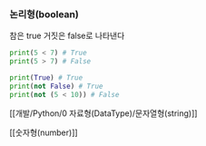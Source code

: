 ### 논리형(boolean)

참은 true 거짓은 false로 나타낸다

```Python
print(5 < 7) # True
print(5 > 7) # False
```

```Python
print(True) # True
print(not False) # True
print(not (5 < 10)) # False
```

[[개발/Python/0 자료형(DataType)/문자열형(string)]]

[[숫자형(number)]]